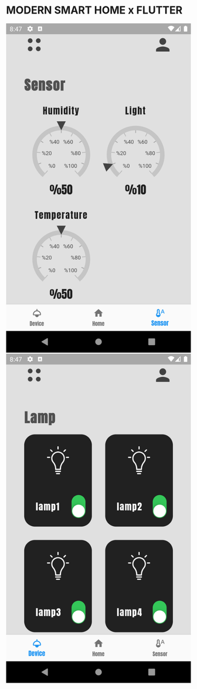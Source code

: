 # MODERN SMART HOME x FLUTTER

![Project Image](images\sensor_page.png)
![Project Image](images\lamp_page.png)

